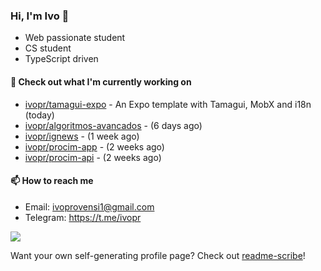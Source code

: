 ### Hi, I'm Ivo 👋

* Web passionate student
* CS student
* TypeScript driven

#### 👷 Check out what I'm currently working on

- [ivopr/tamagui-expo](https://github.com/ivopr/tamagui-expo) - An Expo template with Tamagui, MobX and i18n (today)
- [ivopr/algoritmos-avancados](https://github.com/ivopr/algoritmos-avancados) -  (6 days ago)
- [ivopr/ignews](https://github.com/ivopr/ignews) -  (1 week ago)
- [ivopr/procim-app](https://github.com/ivopr/procim-app) -  (2 weeks ago)
- [ivopr/procim-api](https://github.com/ivopr/procim-api) -  (2 weeks ago)

#### 📫 How to reach me

- Email: [ivoprovensi1@gmail.com](mailto://ivoprovensi1@gmail.com)
- Telegram: https://t.me/ivopr

![](https://github-readme-stats.vercel.app/api/top-langs/?username=ivopr&layout=compact&theme=react)

Want your own self-generating profile page? Check out [readme-scribe](https://github.com/muesli/readme-scribe)!
